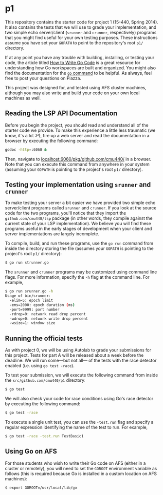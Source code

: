 p1
==

This repository contains the starter code for project 1 (15-440, Spring 2014). It also contains
the tests that we will use to grade your implementation, and two simple echo server/client
(`srunner` and `crunner`, respectively) programs that you might find useful for your own testing
purposes. These instructions assume you have set your `GOPATH` to point to the repository's
root `p1/` directory.

If at any point you have any trouble with building, installing, or testing your code, the article
titled [How to Write Go Code](http://golang.org/doc/code.html) is a great resource for understanding
how Go workspaces are built and organized. You might also find the documentation for the
[`go` command](http://golang.org/cmd/go/) to be helpful. As always, feel free to post your questions
on Piazza.

This project was designed for, and tested using AFS cluster machines, although you may also
write and build your code on your own local machines as well.

## Reading the LSP API Documentation

Before you begin the project, you should read and understand all of the starter code we provide.
To make this experience a little less traumatic (we know, it's a lot :P), 
fire up a web server and read the documentation in a browser by executing the following command:

```sh
godoc -http=:6060 &
```

Then, navigate to [localhost:6060/pkg/github.com/cmu440/](http://localhost:6060/pkg/github.com/cmu440/) in a browser.
Note that you can execute this command from anywhere in your system (assuming your `GOPATH`
is pointing to the project's root `p1/` directory).

## Testing your implementation using `srunner` and `crunner`

To make testing your server a bit easier we have provided two simple echo server/client
programs called `srunner` and `crunner`. If you look at the source code for the two programs,
you'll notice that they import the `github.com/cmu440/lsp` package (in other words, they compile
against the current state of your LSP implementation). We believe you will find these programs
useful in the early stages of development when your client and server implementations are
largely incomplete.

To compile, build, and run these programs, use the `go run` command from inside the directory
storing the file (assumes your `GOPATH` is pointing to the project's root `p1/` directory):

```bash
$ go run strunner.go
```

The `srunner` and `crunner` programs may be customized using command line flags. For more
information, specify the `-h` flag at the command line. For example,

```sh
$ go run srunner.go -h
Usage of bin/srunner:
  -elim=5: epoch limit
  -ems=2000: epoch duration (ms)
  -port=9999: port number
  -rdrop=0: network read drop percent
  -wdrop=0: network write drop percent
  -wsize=1: window size
```

## Running the official tests

As with project 0, we will be using Autolab to grade your submissions for this project. Tests
for part A will be released about a week before the deadline. We will run some&mdash;but not all&mdash; of
the tests with the race detector enabled (i.e. using `go test -race`).

To test your submission, we will execute the following command from inside the
`src/github.com/cmu440/p1` directory:

```sh
$ go test
```

We will also check your code for race conditions using Go's race detector by executing
the following command:

```sh
$ go test -race
```

To execute a single unit test, you can use the `-test.run` flag and specify a regular expression
identifying the name of the test to run. For example,

```sh
$ go test -race -test.run TestBasic1
```

## Using Go on AFS

For those students who wish to write their Go code on AFS (either in a cluster or remotely), you will
need to set the `GOROOT` environment variable as follows (this is required because Go is installed
in a custom location on AFS machines):

```bash
$ export GOROOT=/usr/local/lib/go
```
